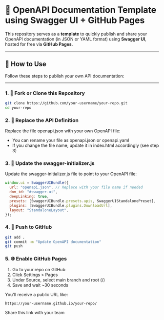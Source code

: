 # 📘 OpenAPI Documentation Template using Swagger UI + GitHub Pages

This repository serves as a **template** to quickly publish and share your OpenAPI documentation (in JSON or YAML format) using **Swagger UI**, hosted for free via **GitHub Pages**.

---

## 🔧 How to Use

Follow these steps to publish your own API documentation:

---

### 1. 🍴 Fork or Clone this Repository

```bash
git clone https://github.com/your-username/your-repo.git
cd your-repo
```

### 2. 📄 Replace the API Definition

Replace the file openapi.json with your own OpenAPI file:

- You can rename your file as openapi.json or openapi.yaml
- If you change the file name, update it in index.html accordingly (see step 3)

### 3. 📝 Update the swagger-initializer.js

Update the swagger-initializer.js file to point to your OpenAPI file:

```javascript
window.ui = SwaggerUIBundle({
  url: "openapi.json", // Replace with your file name if needed
  dom_id: "#swagger-ui",
  deepLinking: true,
  presets: [SwaggerUIBundle.presets.apis, SwaggerUIStandalonePreset],
  plugins: [SwaggerUIBundle.plugins.DownloadUrl],
  layout: "StandaloneLayout",
});
```

### 4. 🚀 Push to GitHub

```bash
git add .
git commit -m "Update OpenAPI documentation"
git push
```

### 5. 🌐 Enable GitHub Pages

1. Go to your repo on GitHub
2. Click Settings > Pages
3. Under Source, select main branch and root (/)
4. Save and wait ~30 seconds

You'll receive a public URL like:

```
https://your-username.github.io/your-repo/
```

Share this link with your team
